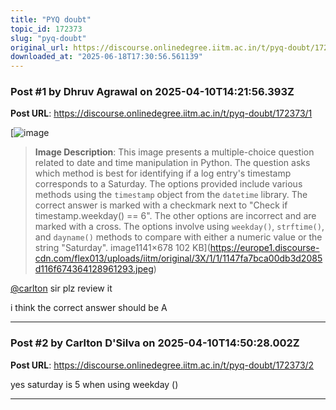 ```yaml
---
title: "PYQ doubt"
topic_id: 172373
slug: "pyq-doubt"
original_url: https://discourse.onlinedegree.iitm.ac.in/t/pyq-doubt/172373
downloaded_at: "2025-06-18T17:30:56.561139"
---
```


### Post #1 by Dhruv Agrawal on 2025-04-10T14:21:56.393Z
**Post URL**: https://discourse.onlinedegree.iitm.ac.in/t/pyq-doubt/172373/1

[![image](https://europe1.discourse-cdn.com/flex013/uploads/iitm/optimized/3X/1/1/1147fa7bca00db3d2085d116f674364128961293_2_690x410.jpeg)

> **Image Description**: This image presents a multiple-choice question related to date and time manipulation in Python.  The question asks which method is best for identifying if a log entry's timestamp corresponds to a Saturday.  The options provided include various methods using the `timestamp` object from the `datetime` library.  The correct answer is marked with a checkmark next to "Check if timestamp.weekday() == 6". The other options are incorrect and are marked with a cross. The options involve using `weekday()`, `strftime()`, and `dayname()` methods to compare with either a numeric value or the string "Saturday".
image1141×678 102 KB](https://europe1.discourse-cdn.com/flex013/uploads/iitm/original/3X/1/1/1147fa7bca00db3d2085d116f674364128961293.jpeg)

[@carlton](/u/carlton)
 sir plz review it

i think the correct answer should be A

---

### Post #2 by Carlton D'Silva on 2025-04-10T14:50:28.002Z
**Post URL**: https://discourse.onlinedegree.iitm.ac.in/t/pyq-doubt/172373/2

yes saturday is 5 when using weekday ()

---
